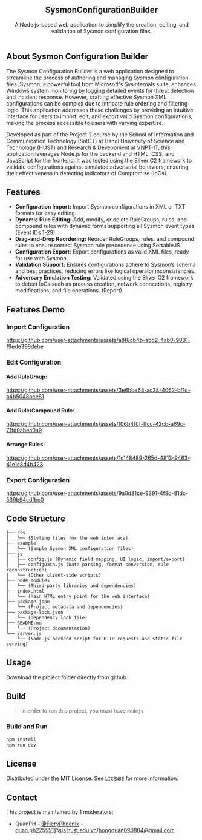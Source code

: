 <div align="center">
  <h2 align="center">SysmonConfigurationBuilder</h3>

  <p align="center">
    A Node.js-based web application to simplify the creation, editing, and validation of Sysmon configuration files.
    <br />
    <br />
    <!-- <a href="https://github.com/teebow1e/loganalyz3r/blob/main/README.md#features-demo">View Demo</a>
    ·
    <a href="https://github.com/teebow1e/project1-soict/issues">Report Bug</a> -->
  </p>
</div>

## About Sysmon Configuration Builder
The Sysmon Configuration Builder is a web application designed to streamline the process of authoring and managing Sysmon configuration files. Sysmon, a powerful tool from Microsoft's Sysinternals suite, enhances Windows system monitoring by logging detailed events for threat detection and incident response. However, crafting effective Sysmon XML configurations can be complex due to intricate rule ordering and filtering logic. This application addresses these challenges by providing an intuitive interface for users to import, edit, and export valid Sysmon configurations, making the process accessible to users with varying expertise.

Developed as part of the Project 2 course by the School of Information and Communication Technology (SoICT) at Hanoi University of Science and Technology (HUST) and Research & Deveopment at VNPT-IT, this application leverages Node.js for the backend and HTML, CSS, and JavaScript for the frontend. It was tested using the Sliver C2 framework to validate configurations against simulated adversarial behaviors, ensuring their effectiveness in detecting Indicators of Compromise (IoCs).

## Features
- **Configuration Import:** Import Sysmon configurations in XML or TXT formats for easy editing.
- **Dynamic Rule Editing:** Add, modify, or delete RuleGroups, rules, and compound rules with dynamic forms supporting all Sysmon event types (Event IDs 1-29).
- **Drag-and-Drop Reordering:** Reorder RuleGroups, rules, and compound rules to ensure correct Sysmon rule precedence using SortableJS.
- **Configuration Export:** Export configurations as valid XML files, ready for use with Sysmon.
- **Validation Support:** Ensures configurations adhere to Sysmon’s schema and best practices, reducing errors like logical operator inconsistencies.
- **Adversary Emulation Testing:** Validated using the Sliver C2 framework to detect IoCs such as process creation, network connections, registry modifications, and file operations. (Report)

## Features Demo
### Import Configuration
https://github.com/user-attachments/assets/a8f8cb4b-abd2-4ab0-9001-f9ede398debe
### Edit Configuration
#### Add RuleGroup:
https://github.com/user-attachments/assets/3e6bbe68-ac38-4062-bf1d-a4b5048bce81
#### Add Rule/Compound Rule:
https://github.com/user-attachments/assets/f06b4f0f-ffcc-42cb-a69c-71fd0abea0a9
#### Arrange Rules:
https://github.com/user-attachments/assets/1c148489-265d-4813-9463-41e1c8d4b423
### Export Configuration
https://github.com/user-attachments/assets/9a0d81ce-9391-4f9d-81dc-539b94cdfbc0

## Code Structure
```
├── css
│   └── (Styling files for the web interface)
├── example
│   └── (Sample Sysmon XML configuration files)
├── js
│   ├── config.js (Dynamic field mapping, UI logic, import/export)
│   ├── configData.js (Data parsing, format conversion, rule reconstruction)
│   └── (Other client-side scripts)
├── node_modules
│   └── (Third-party libraries and dependencies)
├── index.html
│   └── (Main HTML entry point for the web interface)
├── package.json
│   └── (Project metadata and dependencies)
├── package-lock.json
│   └── (Dependency lock file)
├── README.md
│   └── (Project documentation)
└── server.js
    └── (Node.js backend script for HTTP requests and static file serving)
```
## Usage
Download the project folder directly from github.

## Build
> In order to run this project, you must have `Nodejs` 

### Build and Run
```sh
npm install
npm run dev
```

## License
Distributed under the MIT License. See [`LICENSE`](https://github.com/bananagobananza/SysmonConfigurationBuilder/blob/main/README.md) for more information.

## Contact
This project is maintained by 1 moderators:
- QuanPH - [@FieryPhoenix](https://www.facebook.com/quan.phamhong.98871) - quan.ph225551@sis.hust.edu.vn/hongquan090804@gmail.com

